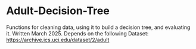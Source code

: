 # Adult-Decision-Tree
Functions for cleaning data, using it to build a decision tree, and evaluating it.
Written March 2025. 
Depends on the following Dataset: https://archive.ics.uci.edu/dataset/2/adult
